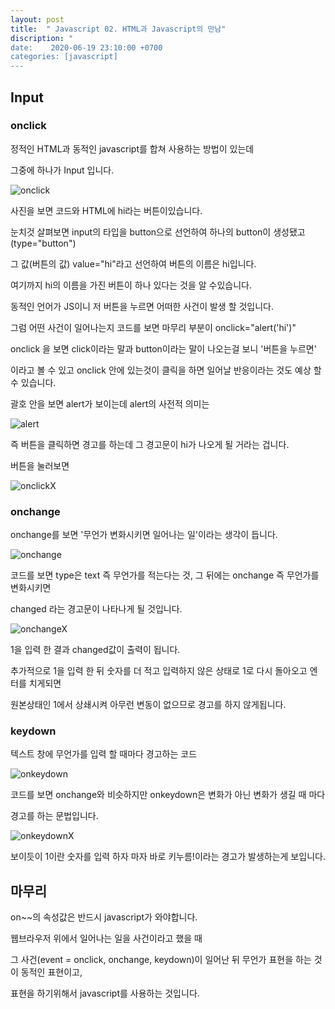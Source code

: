 ```yaml
---
layout: post
title:  " Javascript 02. HTML과 Javascript의 만남"
discription: " 
date:    2020-06-19 23:10:00 +0700
categories: [javascript]
---
```



## Input


###  onclick

정적인 HTML과 동적인 javascript를 합쳐 사용하는 방법이 있는데 

그중에 하나가 Input 입니다.

![onclick](https://i.imgur.com/CCaifdW.png)

사진을 보면 코드와 HTML에 hi라는 버튼이있습니다.

눈치것 살펴보면 input의 타입을 button으로 선언하여 하나의 button이 생성됐고(type="button")

그 값(버튼의 값) value="hi"라고 선언하여 버튼의 이름은 hi입니다.

여기까지 hi의 이름을 가진 버튼이 하나 있다는 것을 알 수있습니다. 

동적인 언어가 JS이니 저 버튼을 누르면 어떠한 사건이 발생 할 것입니다.

그럼 어떤 사건이 일어나는지 코드를 보면 마무리 부분이 onclick="alert('hi')"

onclick 을 보면 click이라는 말과 button이라는 말이 나오는걸 보니 '버튼을 누르면'

이라고 볼 수 있고 onclick 안에 있는것이 클릭을 하면 일어날 반응이라는 것도 예상 할 수 있습니다.

괄호 안을 보면 alert가 보이는데 alert의 사전적 의미는

![alert](https://i.imgur.com/PTLDhfT.png)

즉 버튼을 클릭하면 경고를 하는데 그 경고문이 hi가 나오게 될 거라는 겁니다.

버튼을 눌러보면

![onclickX](https://i.imgur.com/gQSqCnl.png)

### onchange

onchange를 보면 '무언가 변화시키면 일어나는 일'이라는 생각이 듭니다.

![onchange](https://i.imgur.com/swJYn16.png)

코드를 보면 type은 text 즉 무언가를 적는다는 것, 그 뒤에는 onchange 즉 무언가를 변화시키면

changed 라는 경고문이 나타나게 될 것입니다.

![onchangeX](https://i.imgur.com/k6tvHtR.png)

1을 입력 한 결과 changed값이 출력이 됩니다.

추가적으로 1을 입력 한 뒤 숫자를 더 적고 입력하지 않은 상태로 1로 다시 돌아오고 엔터를 치게되면

원본상태인 1에서 상쇄시켜 아무런 변동이 없으므로 경고를 하지 않게됩니다.

### keydown

텍스트 창에 무언가를 입력 할 때마다 경고하는 코드

![onkeydown](https://i.imgur.com/Cq7cTyD.png)

코드를 보면 onchange와 비슷하지만 onkeydown은 변화가 아닌 변화가 생길 때 마다

경고를 하는 문법입니다.

![onkeydownX](https://i.imgur.com/IPlqVYh.png)

보이듯이 1이란 숫자를 입력 하자 마자 바로 키누름!이라는 경고가 발생하는게 보입니다.

## 마무리

on~~의 속성값은 반드시 javascript가 와야합니다.

웹브라우저 위에서 일어나는 일을 사건이라고 했을 때 

그 사건(event = onclick, onchange, keydown)이 일어난 뒤 무언가 표현을 하는 것이 동적인 표현이고, 

표현을 하기위해서 javascript를 사용하는 것입니다.

